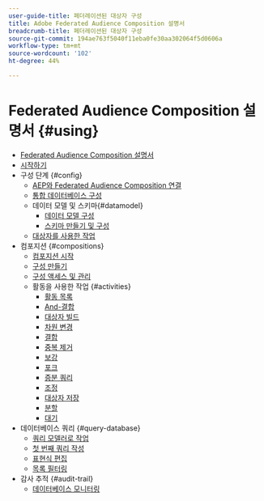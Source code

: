 ```yaml
---
user-guide-title: 페더레이션된 대상자 구성
title: Adobe Federated Audience Composition 설명서
breadcrumb-title: 페더레이션된 대상자 구성
source-git-commit: 194ae763f5040f11eba0fe30aa302064f5d0606a
workflow-type: tm+mt
source-wordcount: '102'
ht-degree: 44%

---
```



# Federated Audience Composition 설명서 {#using}

+ [Federated Audience Composition 설명서](home.md)
+ [시작하기](chapter1/newfile.md)
+ 구성 단계 {#config}
   + [AEP와 Federated Audience Composition 연결](connections/destinations.md)
   + [통합 데이터베이스 구성](connections/federated-db.md)
   + 데이터 모델 및 스키마{#datamodel}
      + [데이터 모델 구성](data-management/gs-models.md)
      + [스키마 만들기 및 구성](customer/schemas.md)
   + [대상자를 사용한 작업](customer/audiences.md)
+ 컴포지션 {#compositions}
   + [컴포지션 시작](compositions/gs-compositions.md)
   + [구성 만들기](compositions/gs-compositions.md)
   + [구성 액세스 및 관리](compositions/gs-compositions.md)
   + 활동을 사용한 작업 {#activities}
      + [활동 목록](compositions/activities/about-activities.md)
      + [And-결합](compositions/activities/and-join.md)
      + [대상자 빌드](compositions/activities/build-audience.md)
      + [차원 변경](compositions/activities/change-dimension.md)
      + [결합](compositions/activities/combine.md)
      + [중복 제거](compositions/activities/deduplication.md)
      + [보강](compositions/activities/enrichment.md)
      + [포크](compositions/activities/fork.md)
      + [증분 쿼리](compositions/activities/incremental-query.md)
      + [조정](compositions/activities/reconciliation.md)
      + [대상자 저장](compositions/activities/save-audience.md)
      + [분할](compositions/activities/split.md)
      + [대기](compositions/activities/wait.md)
+ 데이터베이스 쿼리 {#query-database}
   + [쿼리 모델러로 작업](query/query-modeler-overview.md)
   + [첫 번째 쿼리 작성](query/build-query.md)
   + [표현식 편집](query/expression-editor.md)
   + [목록 필터링](query/filter.md)
+ 감사 추적 {#audit-trail}
   + [데이터베이스 모니터링](admin/audit-trail.md)